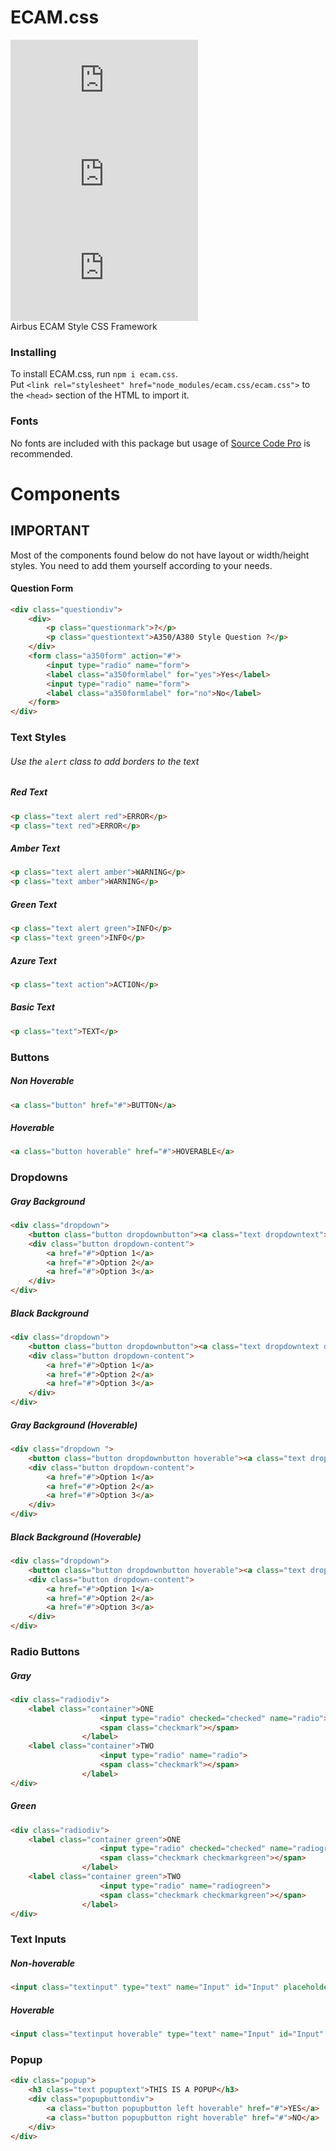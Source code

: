 # ECAM.css
[![Repo Size](https://img.shields.io/github/repo-size/baranonen/ECAM.css?style=plastic "Repo Size")](https://img.shields.io/github/repo-size/baranonen/ECAM.css?style=plastic "Repo Size") [![License](https://img.shields.io/github/license/baranonen/ECAM.css?style=plastic "License")](https://img.shields.io/github/license/baranonen/ECAM.css?style=plastic "License") [![Version](https://img.shields.io/npm/v/ecam.css?style=plastic "Version")](https://img.shields.io/npm/v/ecam.css?style=plastic "Version")
</br>
Airbus ECAM Style CSS Framework

### Installing
To install ECAM.css, run `npm i ecam.css`.  
Put `<link rel="stylesheet" href="node_modules/ecam.css/ecam.css">` to the `<head>` section of the HTML to import it.

### Fonts
No fonts are included with this package but usage of [Source Code Pro](https://fonts.google.com/specimen/Source+Code+Pro "Source Code Pro") is recommended.

# Components

## IMPORTANT
Most of the components found below do not have layout or width/height styles. You need to add them yourself according to your needs.

#### Question Form
````html
<div class="questiondiv">
    <div>
        <p class="questionmark">?</p>
        <p class="questiontext">A350/A380 Style Question ?</p>
    </div>
    <form class="a350form" action="#">
        <input type="radio" name="form">
        <label class="a350formlabel" for="yes">Yes</label>
        <input type="radio" name="form">
        <label class="a350formlabel" for="no">No</label>
    </form>
</div>
````

### Text Styles
###### Use the `alert` class to add borders to the text
##### Red Text
```html
<p class="text alert red">ERROR</p>
<p class="text red">ERROR</p>
```
##### Amber Text
```html
<p class="text alert amber">WARNING</p>
<p class="text amber">WARNING</p>
```
##### Green Text
```html
<p class="text alert green">INFO</p>
<p class="text green">INFO</p>
```
##### Azure Text
```html
<p class="text action">ACTION</p>
```
##### Basic Text
```html
<p class="text">TEXT</p>
```
### Buttons
##### Non Hoverable
```html
<a class="button" href="#">BUTTON</a>
```
##### Hoverable
```html
<a class="button hoverable" href="#">HOVERABLE</a>
```
### Dropdowns
##### Gray Background
```html
<div class="dropdown">
    <button class="button dropdownbutton"><a class="text dropdowntext">DROPDOWN</a><i class="fa fa-sort-desc"></i></button>
    <div class="button dropdown-content">
        <a href="#">Option 1</a>
        <a href="#">Option 2</a>
        <a href="#">Option 3</a>
    </div>
</div>
```
##### Black Background
```html
<div class="dropdown">
    <button class="button dropdownbutton"><a class="text dropdowntext darkdropdown">DROPDOWN 2</a><i class="dropdownicon fa fa-sort-desc"></i></button>
    <div class="button dropdown-content">
        <a href="#">Option 1</a>
        <a href="#">Option 2</a>
        <a href="#">Option 3</a>
    </div>
</div>
```
##### Gray Background (Hoverable)
```html
<div class="dropdown ">
    <button class="button dropdownbutton hoverable"><a class="text dropdowntext">HOVERABLE</a><i class="fa fa-sort-desc"></i></button>
    <div class="button dropdown-content">
        <a href="#">Option 1</a>
        <a href="#">Option 2</a>
        <a href="#">Option 3</a>
    </div>
</div>
```
##### Black Background (Hoverable)
```html
<div class="dropdown">
    <button class="button dropdownbutton hoverable"><a class="text dropdowntext darkdropdown">HOVERABLE</a><i class="dropdownicon fa fa-sort-desc"></i></button>
    <div class="button dropdown-content">
        <a href="#">Option 1</a>
        <a href="#">Option 2</a>
        <a href="#">Option 3</a>
    </div>
</div>
```
### Radio Buttons
##### Gray
```html
<div class="radiodiv">
    <label class="container">ONE
                    <input type="radio" checked="checked" name="radio">
                    <span class="checkmark"></span>
                </label>
    <label class="container">TWO
                    <input type="radio" name="radio">
                    <span class="checkmark"></span>
                </label>
</div>
```
##### Green
```html
<div class="radiodiv">
    <label class="container green">ONE
                    <input type="radio" checked="checked" name="radiogreen">
                    <span class="checkmark checkmarkgreen"></span>
                </label>
    <label class="container green">TWO
                    <input type="radio" name="radiogreen">
                    <span class="checkmark checkmarkgreen"></span>
                </label>
</div>
```
### Text Inputs
##### Non-hoverable
```html
<input class="textinput" type="text" name="Input" id="Input" placeholder="INPUT">
```
##### Hoverable
```html
<input class="textinput hoverable" type="text" name="Input" id="Input" placeholder="HOVERABLE INPUT">
```
### Popup
```html
<div class="popup">
    <h3 class="text popuptext">THIS IS A POPUP</h3>
    <div class="popupbuttondiv">
        <a class="button popupbutton left hoverable" href="#">YES</a>
        <a class="button popupbutton right hoverable" href="#">NO</a>
    </div>
</div>
```